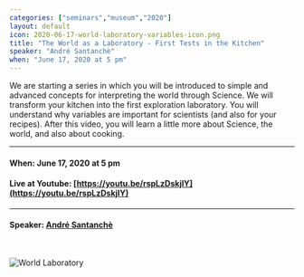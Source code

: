 ```yaml
---
categories: ["seminars","museum","2020"]
layout: default
icon: 2020-06-17-world-laboratory-variables-icon.png
title: "The World as a Laboratory - First Tests in the Kitchen"
speaker: "André Santanchè"
when: "June 17, 2020 at 5 pm"
---
```


We are starting a series in which you will be introduced to simple and advanced concepts for interpreting the world through Science. We will transform your kitchen into the first exploration laboratory. You will understand why variables are important for scientists (and also for your recipes). After this video, you will learn a little more about Science, the world, and also about cooking.

<hr>

#### When: June 17, 2020 at 5 pm
#### Live at Youtube: [https://youtu.be/rspLzDskjIY](https://youtu.be/rspLzDskjIY)

<hr>

#### Speaker: [André Santanchè](http://www.ic.unicamp.br/~santanche)

<br>

![World Laboratory](../../../../images/seminars/2020-06-17-world-laboratory-variables.png)